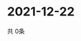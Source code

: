 # 2021-12-22
  共 0条

  <!-- BEGIN -->
  <!-- 最后更新时间Wed Dec 22 2021 11:02:53 GMT+0000 (Coordinated Universal Time) -->
  
  <!-- END -->
  
  